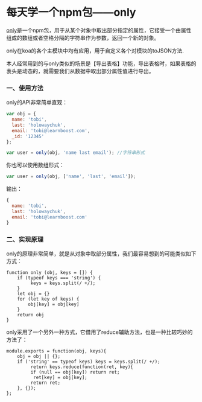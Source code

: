 # 每天学一个npm包——only
<a href="https://www.npmjs.com/package/only">only</a>是一个npm包，用于从某个对象中取出部分指定的属性，它接受一个由属性组成的数组或者空格分隔的字符串作为参数，返回一个新的对象。

only在koa的各个主模块中均有应用，用于自定义各个对模块的toJSON方法.

本人经常用到的与only类似的场景是【导出表格】功能，导出表格时，如果表格的表头是动态的，就需要我们从数据中取出部分属性值进行导出。

### 一、使用方法
only的API非常简单直观：

```js
var obj = {
  name: 'tobi',
  last: 'holowaychuk',
  email: 'tobi@learnboost.com',
  _id: '12345'
};

var user = only(obj, 'name last email'); //字符串形式
```
你也可以使用数组形式：

```js
var user = only(obj, ['name', 'last', 'email']);
```

输出：

```js
{
  name: 'tobi',
  last: 'holowaychuk',
  email: 'tobi@learnboost.com'
}
```

### 二、实现原理
only的原理非常简单，就是从对象中取部分属性，我们最容易想到的可能类似如下方式：

	function only (obj, keys = []) {
		if (typeof keys === 'string') {
			 keys = keys.split(/ +/);
		}
		let obj = {}
		for (let key of keys) {
			obj[key] = obj[key]
		}
		return obj
	}
	
only采用了一个另外一种方式，它借用了reduce辅助方法，也是一种比较巧妙的方法了：

	module.exports = function(obj, keys){
	    obj = obj || {};
	    if ('string' == typeof keys) keys = keys.split(/ +/);
	         return keys.reduce(function(ret, key){
	         if (null == obj[key]) return ret;
	    	  ret[key] = obj[key];
	         return ret;
	    }, {});
	};